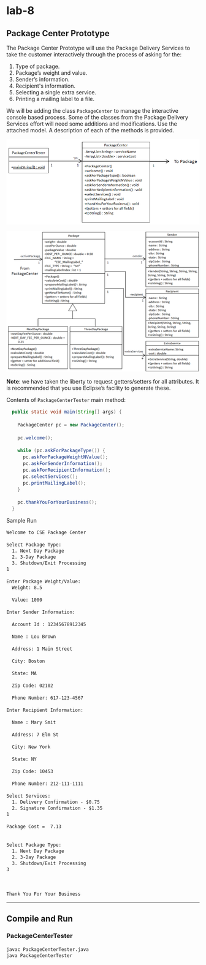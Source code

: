 # lab-8

## Package Center Prototype

The Package Center Prototype will use the Package Delivery Services to take the customer interactively through the process of asking for the:

1. Type of package.
2. Package’s weight and value.
3. Sender’s information.
4. Recipient's information.
5. Selecting a single extra service.
6. Printing a mailing label to a file.

We will be adding the class `PackageCenter` to manage the interactive console based process.
Some of the classes from the Package Delivery Services effort will need some additions and modifications.
Use the attached model. A description of each of the methods is provided.

![](package-center-left.png)

![](package-center-right.png)

**Note**: we have taken the liberty to request getters/setters for all attributes. It is recommended that you use Eclipse’s facility to
generate these.

Contents of `PackageCenterTester` main method:

```java
  public static void main(String[] args) {

    PackageCenter pc = new PackageCenter();

    pc.welcome();

    while (pc.askForPackageType()) {
      pc.askForPackageWeightNValue();
      pc.askForSenderInformation();
      pc.askForRecipientInformation();
      pc.selectServices();
      pc.printMailingLabel();
    }

    pc.thankYouForYourBusiness();
  }
```

Sample Run

```
Welcome to CSE Package Center

Select Package Type:
  1. Next Day Package
  2. 3-Day Package
  3. Shutdown/Exit Processing
1

Enter Package Weight/Value:
  Weight: 8.5

  Value: 1000

Enter Sender Information:

  Account Id : 12345678912345

  Name : Lou Brown

  Address: 1 Main Street

  City: Boston

  State: MA

  Zip Code: 02102

  Phone Number: 617-123-4567

Enter Recipient Information:

  Name : Mary Smit

  Address: 7 Elm St

  City: New York

  State: NY

  Zip Code: 10453

  Phone Number: 212-111-1111

Select Services:
  1. Delivery Confirmation - $0.75
  2. Signature Confirmation - $1.35
1

Package Cost =  7.13


Select Package Type:
  1. Next Day Package
  2. 3-Day Package
  3. Shutdown/Exit Processing
3



Thank You For Your Business
```

---

## Compile and Run

### PackageCenterTester

    javac PackageCenterTester.java
    java PackageCenterTester
